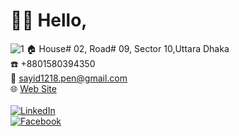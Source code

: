 # :raising_hand_man: Hello,
![1](https://github.com/user-attachments/assets/09f5f057-c4c7-40fa-a4fb-20139e3e0ccc)
:house: House# 02, Road# 09, Sector 10,Uttara Dhaka <br>
:phone: +8801580394350 <br>
:email: sayid1218.pen@gmail.com <br>
:globe_with_meridians: [Web Site](https://abdullah-sayid-portfolio.netlify.app/) <br> <br>
[![LinkedIn](https://img.shields.io/badge/LinkedIn-%230077B5.svg?logo=linkedin&logoColor=white)](https://linkedin.com/in/abdullah-mohammod-sayid-boiah-b58594267) <br>
[![Facebook](https://img.shields.io/badge/Facebook-%231877F2.svg?logo=Facebook&logoColor=white)](https://facebook.com/Abdullah.Sayid.1218)   <br>
